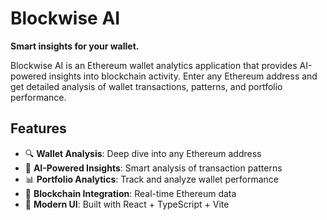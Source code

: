 # Blockwise AI

**Smart insights for your wallet.**

Blockwise AI is an Ethereum wallet analytics application that provides AI-powered insights into blockchain activity. Enter any Ethereum address and get detailed analysis of wallet transactions, patterns, and portfolio performance.

## Features

- 🔍 **Wallet Analysis**: Deep dive into any Ethereum address
- 🤖 **AI-Powered Insights**: Smart analysis of transaction patterns
- 📊 **Portfolio Analytics**: Track and analyze wallet performance
- 🔗 **Blockchain Integration**: Real-time Ethereum data
- 📱 **Modern UI**: Built with React + TypeScript + Vite
